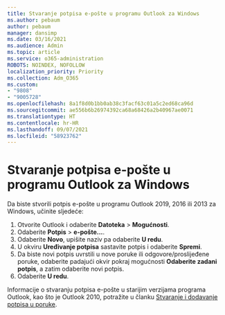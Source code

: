 ```yaml
---
title: Stvaranje potpisa e-pošte u programu Outlook za Windows
ms.author: pebaum
author: pebaum
manager: dansimp
ms.date: 03/16/2021
ms.audience: Admin
ms.topic: article
ms.service: o365-administration
ROBOTS: NOINDEX, NOFOLLOW
localization_priority: Priority
ms.collection: Adm_O365
ms.custom:
- "9808"
- "9005728"
ms.openlocfilehash: 8a1f8d0b1bb0ab38c3facf63c01a5c2ed68ca96d
ms.sourcegitcommit: ae556b6b26974392ca68a68426a2b40967ae0071
ms.translationtype: HT
ms.contentlocale: hr-HR
ms.lasthandoff: 09/07/2021
ms.locfileid: "58923762"
---
```

# <a name="create-an-email-signature-in-outlook-for-windows"></a>Stvaranje potpisa e-pošte u programu Outlook za Windows

Da biste stvorili potpis e-pošte u programu Outlook 2019, 2016 ili 2013 za Windows, učinite sljedeće:

1. Otvorite Outlook i odaberite **Datoteka** > **Mogućnosti**.
1. Odaberite **Potpis** > **e-pošte...**.
1. Odaberite **Novo**, upišite naziv pa odaberite **U redu**.
1. U okviru **Uređivanje potpisa** sastavite potpis i odaberite **Spremi**.
1. Da biste novi potpis uvrstili u nove poruke ili odgovore/proslijeđene poruke, odaberite padajući okvir pokraj mogućnosti **Odaberite zadani potpis**, a zatim odaberite novi potpis.
1. Odaberite **U redu**.

Informacije o stvaranju potpisa e-pošte u starijim verzijama programa Outlook, kao što je Outlook 2010, potražite u članku [Stvaranje i dodavanje potpisa u poruke](https://support.microsoft.com/office/8ee5d4f4-68fd-464a-a1c1-0e1c80bb27f2#ID0EAADAAA=Office_2007_-_2010).